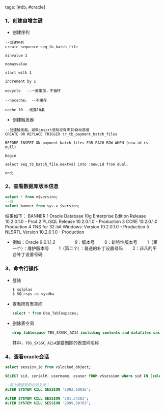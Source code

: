 tags: [#db, #oracle]

### 1、创建自增主键

- 创建序列
```
--创建序列
create sequence seq_tb_batch_file

minvalue 1

nomaxvalue

start with 1

increment by 1

nocycle   --一直累加，不循环

--nocache;  --不缓存

cache 10 --缓存10条
```
- 创建触发器

```
--创建触发器，如果insert语句没有传ID自动递增
CREATE OR REPLACE TRIGGER tr_tb_payment_batch_files 

BEFORE INSERT ON payment_batch_files FOR EACH ROW WHEN (new.id is null)

begin

select seq_tb_batch_file.nextval into :new.id from dual;

end;
```

### 2、查看数据库版本信息

```sql
select * from v$version;
--或
select banner from sys.v_$version;
```

 结果如下：
    BANNER
 1 Oracle Database 10g Enterprise Edition Release 10.2.0.1.0 - Prod
 2 PL/SQL Release 10.2.0.1.0 - Production
 3 CORE 10.2.0.1.0 Production
 4 TNS for 32-bit Windows: Version 10.2.0.1.0 - Production
 5 NLSRTL Version 10.2.0.1.0 - Production

- 例如：Oracle 9.0.1.1.2 
   　　
   　　9：版本号 
      　　0：新特性版本号 
      　　1（第一个）：维护版本号 
      　　1（第二个）：普通的补丁设置号码 
      　　2：非凡的平台补丁设置号码

### 3、命令行操作

- 登陆

  ```sh
  $ sqlplus
  $ SQL>sys as sysdba
  ```

- 查看所有表空间

  ```sql
  select * from Dba_Tablespaces;
  ```

- 删除表空间

  ```sql
  drop tablespace TBS_SXSSC_AZ14 including contents and datafiles cascade constraints;
  ```

  其中，`TBS_SXSSC_AZ14`是要删除的表空间名称

### 4、查看oracle会话

```sql
select session_id from v$locked_object;

SELECT sid, serial#, username, osuser FROM v$session where sid IN (select session_id from v$locked_object);

--将上面锁定的会话关闭：
ALTER SYSTEM KILL SESSION '2092,10026';

ALTER SYSTEM KILL SESSION '201,34383';
ALTER SYSTEM KILL SESSION '2099,58703';
```


